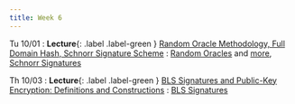 ```yaml
---
title: Week 6
---
```


Tu 10/01
: **Lecture**{: .label .label-green } [Random Oracle Methodology, Full Domain Hash, Schnorr Signature Scheme](/assets/lecture-notes/collection-F24.pdf)
    : [Random Oracles](https://dl.acm.org/doi/pdf/10.1145/168588.168596) and [more](https://eprint.iacr.org/1998/011.pdf), [Schnorr Signatures](https://www.di.ens.fr/david.pointcheval/Documents/Papers/2000_joc.pdf)

Th 10/03
: **Lecture**{: .label .label-green } [BLS Signatures and Public-Key Encryption: Definitions and Constructions](/assets/lecture-notes/collection-F24.pdf)
    : [BLS Signatures](https://www.iacr.org/archive/asiacrypt2001/22480516.pdf)
